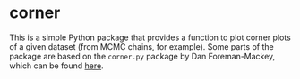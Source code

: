 # corner

This is a simple Python package that provides a function to plot corner plots of a given dataset (from MCMC chains, for example). Some parts of the package are based on the `corner.py` package by Dan Foreman-Mackey, which can be found [here](https://corner.readthedocs.io/en/latest/).